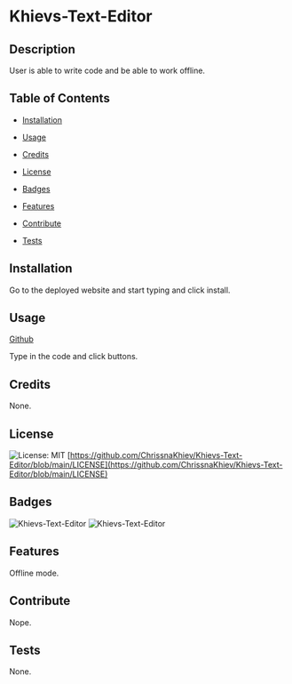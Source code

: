# Khievs-Text-Editor 
  ## Description
  User is able to write code and be able to work offline.
  ## Table of Contents
  - [Installation](#installation)

  - [Usage](#usage)

  - [Credits](#credits)

  - [License](#license)

  - [Badges](#badges)

  - [Features](#features)

  - [Contribute](#contribute)

  - [Tests](#tests)

  ## Installation
   Go to the deployed website and start typing and click install.
  ## Usage
  [Github](https://github.com/ChrissnaKhiev/Khievs-Text-Editor)

  Type in the code and click buttons.
  ## Credits
  None.
  ## License
  ![License: MIT](https://img.shields.io/github/license/ChrissnaKhiev/Khievs-Text-Editor)  [https://github.com/ChrissnaKhiev/Khievs-Text-Editor/blob/main/LICENSE](https://github.com/ChrissnaKhiev/Khievs-Text-Editor/blob/main/LICENSE)
  ## Badges
  ![Khievs-Text-Editor](https://img.shields.io/github/languages/count/ChrissnaKhiev/Khievs-Text-Editor?style=plastic)
  ![Khievs-Text-Editor](https://img.shields.io/github/languages/top/ChrissnaKhiev/Khievs-Text-Editor?style=plastic)
  ## Features
  Offline mode.
  ## Contribute
  Nope.
  ## Tests
  None.
